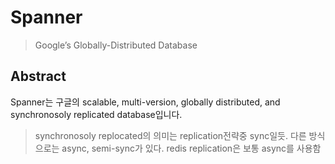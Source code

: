 # Spanner
> Google’s Globally-Distributed Database

## Abstract

Spanner는 구글의 scalable, multi-version, globally distributed, and synchronosoly replicated database입니다.

> synchronosoly replocated의 의미는 replication전략중 sync일듯. 다른 방식으로는 async, semi-sync가 있다. redis replication은 보통 async를 사용함

